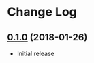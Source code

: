 Change Log
==========

## [0.1.0](https://github.com/matatk/markdown-spellcheck-cli/tree/0.1.0) (2018-01-26)

* Initial release
